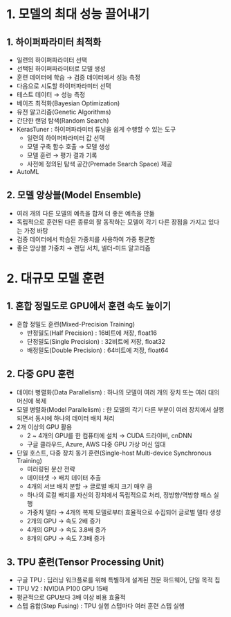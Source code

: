 # 1. 모델의 최대 성능 끌어내기

## 1. 하이퍼파라미터 최적화

- 일련의 하이퍼파라미터 선택
- 선택된 하이퍼파라미터로 모델 생성
- 훈련 데이터에 학습 → 검증 데이터에서 성능 측정
- 다음으로 시도할 하이퍼파라미터 선택
- 테스트 데이터 → 성능 측정
- 베이즈 최적화(Bayesian Optimization)
- 유전 알고리즘(Genetic Algorithms)
- 간단한 랜덤 탐색(Random Search)
- KerasTuner : 하이퍼파라미터 튜닝을 쉽게 수행할 수 있는 도구
    - 일련의 하이퍼파라미터 값 선택
    - 모델 구축 함수 호출 → 모델 생성
    - 모델 훈련 → 평가 결과 기록
    - 사전에 정의된 탐색 공간(Premade Search Space) 제공
- AutoML

## 2. 모델 앙상블(Model Ensemble)

- 여러 개의 다른 모델의 예측을 합쳐 더 좋은 예측을 만듦
- 독립적으로 훈련된 다른 종류의 잘 동작하는 모델이 각기 다른 장점을 가지고 있다는 가정 바탕
- 검증 데이터에서 학습된 가중치를 사용하여 가중 평균함
- 좋은 앙상블 가중치 → 랜덤 서치, 넬더-미드 알고리즘

# 2. 대규모 모델 훈련

## 1. 혼합 정밀도로 GPU에서 훈련 속도 높이기

- 혼합 정밀도 훈련(Mixed-Precision Training)
    - 반정밀도(Half Precision) : 16비트에 저장, float16
    - 단정밀도(Single Precision) : 32비트에 저장, float32
    - 배정밀도(Double Precision) : 64비트에 저장, float64

## 2. 다중 GPU 훈련

- 데이터 병렬화(Data Parallelism) : 하나의 모델이 여러 개의 장치 또는 여러 대의 머신에 복제
- 모델 병렬화(Model Parallelism) : 한 모델의 각기 다른 부분이 여러 장치에서 실행되면서 동시에 하나의 데이터 배치 처리
- 2개 이상의 GPU 활용
    - 2 ~ 4개의 GPU를 한 컴퓨터에 설치 → CUDA 드라이버, cnDNN
    - 구글 클라우드, Azure, AWS 다중 GPU 가상 머신 임대
- 단일 호스트, 다중 장치 동기 훈련(Single-host Multi-device Synchronous Training)
    - 미러링된 분산 전략
    - 데이터셋 → 배치 데이터 추출
    - 4개의 서브 배치 분할 → 글로벌 배치 크기 매우 큼
    - 하나의 로컬 배치를 자신의 장치에서 독립적으로 처리, 정방향/역방향 패스 실행
    - 가중치 델타 → 4개의 복제 모델로부터 효율적으로 수집되어 글로벌 델타 생성
    - 2개의 GPU → 속도 2배 증가
    - 4개의 GPU → 속도 3.8배 증가
    - 8개의 GPU → 속도 7.3배 증가

## 3. TPU 훈련(Tensor Processing Unit)

- 구글 TPU : 딥러닝 워크플로를 위해 특별하게 설계된 전문 하드웨어, 단일 목적 칩
- TPU V2 : NVIDIA P100 GPU 15배
- 평균적으로 GPU보다 3배 이상 비용 효율적
- 스텝 융합(Step Fusing) : TPU 실행 스텝마다 여러 훈련 스텝 실행